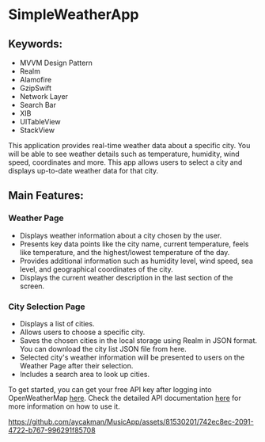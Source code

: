 # SimpleWeatherApp

## Keywords:
* MVVM Design Pattern
* Realm
* Alamofire
* GzipSwift
* Network Layer
* Search Bar
* XIB
* UITableView
* StackView

This application provides real-time weather data about a specific city. You will be able to see weather details such as temperature, humidity, wind speed, coordinates and more. This app allows users to select a city and displays up-to-date weather data for that city.

## Main Features:
### Weather Page
* Displays weather information about a city chosen by the user.
* Presents key data points like the city name, current temperature, feels like temperature, and the highest/lowest temperature of the day.
* Provides additional information such as humidity level, wind speed, sea level, and geographical coordinates of the city.
* Displays the current weather description in the last section of the screen.

### City Selection Page
* Displays a list of cities.
* Allows users to choose a specific city.
* Saves the chosen cities in the local storage using Realm in JSON format. You can download the city list JSON file from here.
* Selected city's weather information will be presented to users on the Weather Page after their selection.
* Includes a search area to look up cities.

To get started, you can get your free API key after logging into OpenWeatherMap [here](https://home.openweathermap.org/users/sign_in).
Check the detailed API documentation [here](https://openweathermap.org/api) for more information on how to use it. 


https://github.com/aycakman/MusicApp/assets/81530201/742ec8ec-2091-4722-b767-996291f85708
